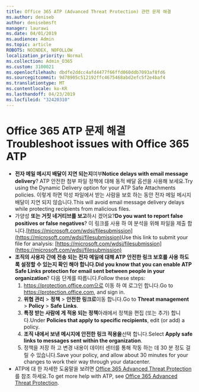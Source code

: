 ```yaml
---
title: Office 365 ATP (Advanced Threat Protection) 관련 문제 해결
ms.author: deniseb
author: denisebmsft
manager: laurawi
ms.date: 04/01/2019
ms.audience: Admin
ms.topic: article
ROBOTS: NOINDEX, NOFOLLOW
localization_priority: Normal
ms.collection: Admin_O365
ms.custom: 3100021
ms.openlocfilehash: dbdfe2ddcc4afd4477f66ffd060ddb7093af8fd6
ms.sourcegitcommit: 9d78905c512192ffc4675468abd2efc5f2e4baf4
ms.translationtype: MT
ms.contentlocale: ko-KR
ms.lasthandoff: 04/23/2019
ms.locfileid: "32420310"
---
```

# <a name="troubleshoot-issues-with-office-365-atp"></a><span data-ttu-id="067fc-102">Office 365 ATP 문제 해결</span><span class="sxs-lookup"><span data-stu-id="067fc-102">Troubleshoot issues with Office 365 ATP</span></span>

- <span data-ttu-id="067fc-103">**전자 메일 메시지 배달이 지연 되는지**여부</span><span class="sxs-lookup"><span data-stu-id="067fc-103">**Notice delays with email message delivery**?</span></span> <span data-ttu-id="067fc-104">ATP 안전한 첨부 파일 정책에 대해 동적 배달 옵션을 사용해 보세요.</span><span class="sxs-lookup"><span data-stu-id="067fc-104">Try using the Dynamic Delivery option for your ATP Safe Attachments policies.</span></span> <span data-ttu-id="067fc-105">이렇게 하면 악성 파일에서 받는 사람을 보호 하는 동안 전자 메일 메시지 배달이 지연 되지 않습니다.</span><span class="sxs-lookup"><span data-stu-id="067fc-105">This will avoid email message delivery delays while protecting recipients from malicious files.</span></span>
- <span data-ttu-id="067fc-106">가양성 **또는 거짓 네거티브를 보고**하시 겠어요?</span><span class="sxs-lookup"><span data-stu-id="067fc-106">**Do you want to report false positives or false negatives**?</span></span> <span data-ttu-id="067fc-107">이 링크를 사용 하 여 분석을 위해 파일을 제출 합니다.[https://microsoft.com/wdsi/filesubmission](https://microsoft.com/wdsi/filesubmission)</span><span class="sxs-lookup"><span data-stu-id="067fc-107">Use this link to submit your file for analysis: [https://microsoft.com/wdsi/filesubmission](https://microsoft.com/wdsi/filesubmission)</span></span>
- <span data-ttu-id="067fc-108">**조직의 사용자 간에 전송 되는 전자 메일에 대해 ATP 안전한 링크 보호를 사용 하도록 설정할 수 있는지 확인 해야 합니다**.</span><span class="sxs-lookup"><span data-stu-id="067fc-108">**Did you know that you can enable ATP Safe Links protection for email sent between people in your organization**?</span></span> <span data-ttu-id="067fc-109">다음 단계를 따릅니다.</span><span class="sxs-lookup"><span data-stu-id="067fc-109">Follow these steps:</span></span>
    1. <span data-ttu-id="067fc-110">https://protection.office.com으로 이동 하 여 로그인 합니다.</span><span class="sxs-lookup"><span data-stu-id="067fc-110">Go to https://protection.office.com, and sign in.</span></span>
    2. <span data-ttu-id="067fc-111">**위협 관리** > **정책** > **안전한 링크로**이동 합니다.</span><span class="sxs-lookup"><span data-stu-id="067fc-111">Go to **Threat management** > **Policy** > **Safe Links**.</span></span>
    3. <span data-ttu-id="067fc-112">**특정 받는 사람에 게 적용 되는 정책**아래에서 정책을 편집 (또는 추가) 합니다.</span><span class="sxs-lookup"><span data-stu-id="067fc-112">Under **Policies that apply to specific recipients**, edit (or add) a policy.</span></span>
    4. <span data-ttu-id="067fc-113">**조직 내에서 보낸 메시지에 안전한 링크 적용을**선택 합니다.</span><span class="sxs-lookup"><span data-stu-id="067fc-113">Select **Apply safe links to messages sent within the organization**.</span></span>
    5. <span data-ttu-id="067fc-114">정책을 저장 하 고 변경 내용이 데이터 센터를 통해 작동 하는 데 30 분 정도 걸릴 수 있습니다.</span><span class="sxs-lookup"><span data-stu-id="067fc-114">Save your policy, and allow about 30 minutes for your changes to work their way through your datacenter.</span></span>
- <span data-ttu-id="067fc-115">ATP에 대 한 자세한 도움말을 보려면 [Office 365 Advanced Threat Protection](https://docs.microsoft.com/office365/securitycompliance/office-365-atp)를 참조 하세요.</span><span class="sxs-lookup"><span data-stu-id="067fc-115">To get more help with ATP, see [Office 365 Advanced Threat Protection](https://docs.microsoft.com/office365/securitycompliance/office-365-atp).</span></span>